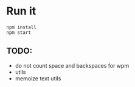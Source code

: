 # Run it
```
npm install
npm start
```

## TODO:
- do not count space and backspaces for wpm
- utils
- memoize text utils